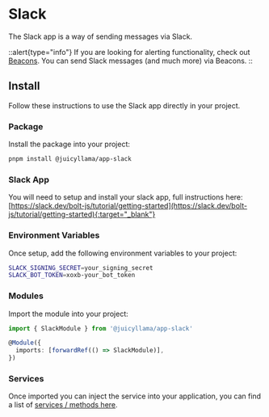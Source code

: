# Slack

The Slack app is a way of sending messages via Slack.

::alert{type="info"}
If you are looking for alerting functionality, check out [Beacons](/backend/core/modules/beacon). You can send Slack messages (and much more) via Beacons.
::

## Install

Follow these instructions to use the Slack app directly in your project.

### Package

Install the package into your project:

```bash
pnpm install @juicyllama/app-slack
```

### Slack App

You will need to setup and install your slack app, full instructions here: [https://slack.dev/bolt-js/tutorial/getting-started](https://slack.dev/bolt-js/tutorial/getting-started){:target="_blank"}

### Environment Variables

Once setup, add the following environment variables to your project:

```bash
SLACK_SIGNING_SECRET=your_signing_secret
SLACK_BOT_TOKEN=xoxb-your_bot_token
```

### Modules

Import the module into your project:

```typescript
import { SlackModule } from '@juicyllama/app-slack'

@Module({
  imports: [forwardRef(() => SlackModule)],
})
```

### Services

Once imported you can inject the service into your application, you can find a list of [services / methods here](/apps/slack/methods/readme).
